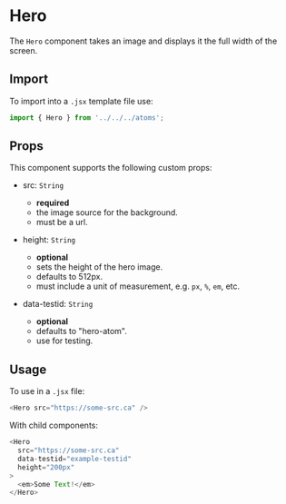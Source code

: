 # Hero

The `Hero` component takes an image and displays it the full width of the screen.

## Import

To import into a `.jsx` template file use:

```js
import { Hero } from '../../../atoms';
```

## Props

This component supports the following custom props:

- src: `String`
  - __required__
  - the image source for the background.
  - must be a url.
  
- height: `String`
  - __optional__
  - sets the height of the hero image.
  - defaults to 512px.
  - must include a unit of measurement, e.g. `px`, `%`, `em`, etc.
  
- data-testid: `String`
  - __optional__
  - defaults to "hero-atom".
  - use for testing.
  
## Usage

To use in a `.jsx` file:

```js
<Hero src="https://some-src.ca" />
```
With child components:
```js
<Hero
  src="https://some-src.ca"
  data-testid="example-testid"
  height="200px"
>
  <em>Some Text!</em>
</Hero>
```
